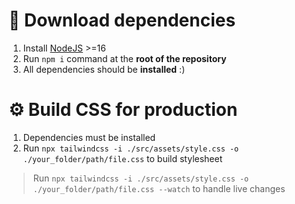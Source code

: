 # 🔨 Download dependencies
1. Install [NodeJS](https://nodejs.org/en/download/) >=16
2. Run ``npm i`` command at the **root of the repository** 
3. All dependencies should be **installed** :)

# ⚙️ Build CSS for production
1. Dependencies must be installed
2. Run ``npx tailwindcss -i ./src/assets/style.css -o ./your_folder/path/file.css`` to build stylesheet
> Run ``npx tailwindcss -i ./src/assets/style.css -o ./your_folder/path/file.css --watch`` to handle live changes
